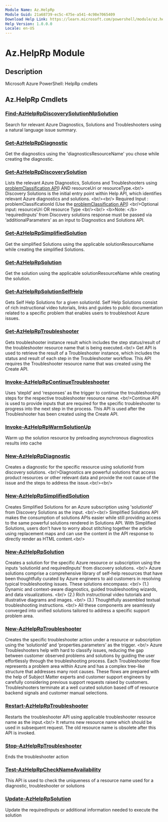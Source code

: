 ```yaml
---
Module Name: Az.HelpRp
Module Guid: 21a68739-ec5c-475e-a541-4c98e7065409
Download Help Link: https://learn.microsoft.com/powershell/module/az.helprp
Help Version: 1.0.0.0
Locale: en-US
---
```


# Az.HelpRp Module
## Description
Microsoft Azure PowerShell: HelpRp cmdlets

## Az.HelpRp Cmdlets
### [Find-AzHelpRpDiscoverySolutionNlpSolution](Find-AzHelpRpDiscoverySolutionNlpSolution.md)
Search for relevant Azure Diagnostics, Solutions and Troubleshooters using a natural language issue summary.

### [Get-AzHelpRpDiagnostic](Get-AzHelpRpDiagnostic.md)
Get the diagnostics using the 'diagnosticsResourceName' you chose while creating the diagnostic.

### [Get-AzHelpRpDiscoverySolution](Get-AzHelpRpDiscoverySolution.md)
Lists the relevant Azure Diagnostics, Solutions and Troubleshooters using [problemClassification API](https://learn.microsoft.com/rest/api/support/problem-classifications/list?tabs=HTTP)) AND  resourceUri or resourceType.\<br/\> Discovery Solutions is the initial entry point within Help API, which identifies relevant Azure diagnostics and solutions.
\<br/\>\<br/\> Required Input :  problemClassificationId (Use the [problemClassification API](https://learn.microsoft.com/rest/api/support/problem-classifications/list?tabs=HTTP)) \<br/\>Optional input: resourceUri OR resource Type \<br/\>\<br/\> \<b\>Note: \</b\>  ‘requiredInputs’ from Discovery solutions response must be passed via ‘additionalParameters’ as an input to Diagnostics and Solutions API.

### [Get-AzHelpRpSimplifiedSolution](Get-AzHelpRpSimplifiedSolution.md)
Get the simplified Solutions using the applicable solutionResourceName while creating the simplified Solutions.

### [Get-AzHelpRpSolution](Get-AzHelpRpSolution.md)
Get the solution using the applicable solutionResourceName while creating the solution.

### [Get-AzHelpRpSolutionSelfHelp](Get-AzHelpRpSolutionSelfHelp.md)
Gets Self Help Solutions for a given solutionId.
Self Help Solutions consist of rich instructional video tutorials, links and guides to public documentation related to a specific problem that enables users to troubleshoot Azure issues.

### [Get-AzHelpRpTroubleshooter](Get-AzHelpRpTroubleshooter.md)
Gets troubleshooter instance result which includes the step status/result of the troubleshooter resource name that is being executed.\<br/\> Get API is used to retrieve the result of a Troubleshooter instance, which includes the status and result of each step in the Troubleshooter workflow.
This API requires the Troubleshooter resource name that was created using the Create API.

### [Invoke-AzHelpRpContinueTroubleshooter](Invoke-AzHelpRpContinueTroubleshooter.md)
Uses ‘stepId’ and ‘responses’ as the trigger to continue the troubleshooting steps for the respective troubleshooter resource name.
\<br/\>Continue API is used to provide inputs that are required for the specific troubleshooter to progress into the next step in the process.
This API is used after the Troubleshooter has been created using the Create API.

### [Invoke-AzHelpRpWarmSolutionUp](Invoke-AzHelpRpWarmSolutionUp.md)
Warm up the solution resource by preloading asynchronous diagnostics results into cache

### [New-AzHelpRpDiagnostic](New-AzHelpRpDiagnostic.md)
Creates a diagnostic for the specific resource using solutionId from discovery solutions.
\<br/\>Diagnostics are powerful solutions that access product resources or other relevant data and provide the root cause of the issue and the steps to address the issue.\<br/\>\<br/\>

### [New-AzHelpRpSimplifiedSolution](New-AzHelpRpSimplifiedSolution.md)
Creates Simplified Solutions for an Azure subscription using 'solutionId' from Discovery Solutions as the input.
\<br/\>\<br/\> Simplified Solutions API makes the consumption of solutions APIs easier while still providing access to the same powerful solutions rendered in Solutions API.
With Simplified Solutions, users don't have to worry about stitching together the article using replacement maps and can use the content in the API response to directly render as HTML content.\<br/\>

### [New-AzHelpRpSolution](New-AzHelpRpSolution.md)
Creates a solution for the specific Azure resource or subscription using the inputs ‘solutionId and requiredInputs’ from discovery solutions.
\<br/\> Azure solutions comprise a comprehensive library of self-help resources that have been thoughtfully curated by Azure engineers to aid customers in resolving typical troubleshooting issues.
These solutions encompass: \<br/\> (1.) Dynamic and context-aware diagnostics, guided troubleshooting wizards, and data visualizations.
\<br/\> (2.) Rich instructional video tutorials and illustrative diagrams and images.
\<br/\> (3.) Thoughtfully assembled textual troubleshooting instructions.
\<br/\> All these components are seamlessly converged into unified solutions tailored to address a specific support problem area.

### [New-AzHelpRpTroubleshooter](New-AzHelpRpTroubleshooter.md)
Creates the specific troubleshooter action under a resource or subscription using the ‘solutionId’ and  ‘properties.parameters’ as the trigger.
\<br/\> Azure Troubleshooters help with hard to classify issues, reducing the gap between customer observed problems and solutions by guiding the user effortlessly through the troubleshooting process.
Each Troubleshooter flow represents a problem area within Azure and has a complex tree-like structure that addresses many root causes.
These flows are prepared with the help of Subject Matter experts and customer support engineers by carefully considering previous support requests raised by customers.
Troubleshooters terminate at a well curated solution based off of resource backend signals and customer manual selections.

### [Restart-AzHelpRpTroubleshooter](Restart-AzHelpRpTroubleshooter.md)
Restarts the troubleshooter API using applicable troubleshooter resource name as the input.\<br/\> It returns new resource name which should be used in subsequent request.
The old resource name is obsolete after this API is invoked.

### [Stop-AzHelpRpTroubleshooter](Stop-AzHelpRpTroubleshooter.md)
Ends the troubleshooter action

### [Test-AzHelpRpCheckNameAvailability](Test-AzHelpRpCheckNameAvailability.md)
This API is used to check the uniqueness of a resource name used for a diagnostic, troubleshooter or solutions

### [Update-AzHelpRpSolution](Update-AzHelpRpSolution.md)
Update the requiredInputs or additional information needed to execute the solution

